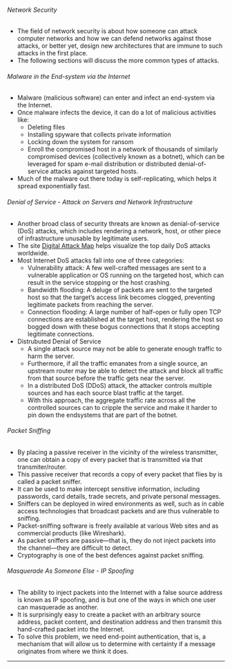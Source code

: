 
###### Network Security
* The field of network security is about how someone can attack computer networks and how we can defend networks against those attacks, or better yet, design new architectures that are immune to such attacks in the first place.
* The following sections will discuss the more common types of attacks.

###### Malware in the End-system via the Internet
* Malware (malicious software) can enter and infect an end-system via the Internet.
* Once malware infects the device, it can do a lot of malicious activities like:
	* Deleting files 
 	* Installing spyware that collects private information
  	* Locking down the system for ransom
  	* Enroll the compromised host in a network of thousands of similarly compromised devices (collectively known as a botnet), which can be leveraged for spam e-mail distribution or distributed denial-of-service attacks against targeted hosts.
* Much of the malware out there today is self-replicating, which helps it spread exponentially fast.

###### Denial of Service - Attack on Servers and Network Infrastructure
* Another broad class of security threats are known as denial-of-service (DoS) attacks, which includes rendering a network, host, or other piece of infrastructure unusable by legitimate users.
* The site [Digital Attack Map](https://www.digitalattackmap.com/) helps visualize the top daily DoS attacks worldwide.
* Most Internet DoS attacks fall into one of three categories:
	* Vulnerability attack: A few well-crafted messages are sent to a vulnerable application or OS running on the targeted host, which can result in the service stopping or the host crashing.
 	* Bandwidth flooding: A deluge of packets are sent to the targeted host so that the target’s access link becomes clogged, preventing legitimate packets from reaching the server.
  	* Connection flooding: A large number of half-open or fully open TCP connections are established at the target host, rendering the host so bogged down with these bogus connections that it stops accepting legitimate connections.
* Distrubuted Denial of Service
	* A single attack source may not be able to generate enough traffic to harm the server.
 	* Furthermore, if all the traffic emanates from a single source, an upstream router may be able to detect the attack and block all traffic from that source before the traffic gets near the server.
  	* In a distributed DoS (DDoS) attack, the attacker controls multiple sources and has each source blast traffic at the target.
  	* With this approach, the aggregate traffic rate across all the controlled sources can to cripple the service and make it harder to pin down the endsystems that are part of the botnet. 

###### Packet Sniffing
* By placing a passive receiver in the vicinity of the wireless transmitter, one can obtain a copy of every packet that is transmitted via that transmiter/router.
* This passive receiver that records a copy of every packet that flies by is called a packet sniffer.
* It can be used to make intercept sensitive information, including passwords, card details, trade secrets, and private personal messages.
* Sniffers can be deployed in wired environments as well, such as in cable access technologies that broadcast packets and are thus vulnerable to sniffing.
* Packet-sniffing software is freely available at various Web sites and as commercial products (like Wireshark). 
* As packet sniffers are passive—that is, they do not inject packets into the channel—they are difficult to detect.
* Cryptography is one of the best defences against packet sniffing.

###### Masquerade As Someone Else - IP Spoofing
* The ability to inject packets into the Internet with a false source address is known as IP spoofing, and is but one of the ways in which one user can masquerade as another.
* It is surprisingly easy to create a packet with an arbitrary source address, packet content, and destination address and then transmit this hand-crafted packet into the Internet.
* To solve this problem, we need end-point authentication, that is, a mechanism that will allow us to determine with certainty if a message originates from where we think it does.

***
